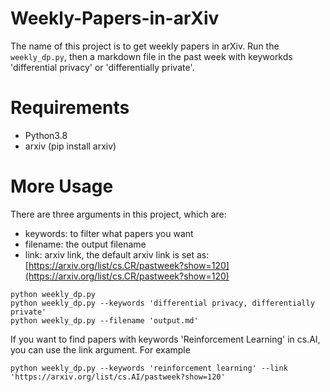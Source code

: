 # Weekly-Papers-in-arXiv
The name of this project is to get weekly papers in arXiv. Run the `weekly_dp.py`, then a markdown file in the past week with keyworkds 'differential privacy' or 'differentially private'.

# Requirements
- Python3.8
- arxiv (pip install arxiv)

# More Usage

There are three arguments in this project, which are:
- keywords: to filter what papers you want
- filename: the output filename
- link: arxiv link, the default arxiv link is set as: [https://arxiv.org/list/cs.CR/pastweek?show=120](https://arxiv.org/list/cs.CR/pastweek?show=120)

```shell
python weekly_dp.py
python weekly_dp.py --keywords 'differential privacy, differentially private'
python weekly_dp.py --filename 'output.md'
```

If you want to find papers with keywords 'Reinforcement Learning' in cs.AI, you can use the link argument. For example
```shell
python weekly_dp.py --keywords 'reinforcement learning' --link 'https://arxiv.org/list/cs.AI/pastweek?show=120'
```



